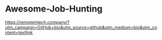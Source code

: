 # Awesome-Job-Hunting

https://remoteintech.company/?utm_campaign=GitHub+bio&utm_source=github&utm_medium=bio&utm_content=textlink

